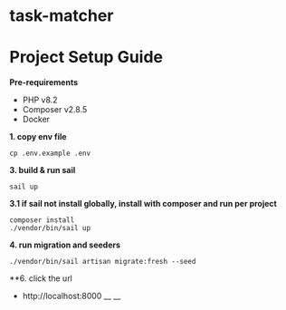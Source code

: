 # task-matcher
# Project Setup Guide

**Pre-requirements**
- PHP v8.2
- Composer v2.8.5
- Docker

**1. copy env file**
```shell
cp .env.example .env
```
**3. build & run sail**
```shell
sail up
```
**3.1 if sail not install globally, install with composer and run per project**
```shell
composer install 
./vendor/bin/sail up
```

**4. run migration and seeders**
```shell
./vendor/bin/sail artisan migrate:fresh --seed
```
**6. click the url
- http://localhost:8000
__
__
